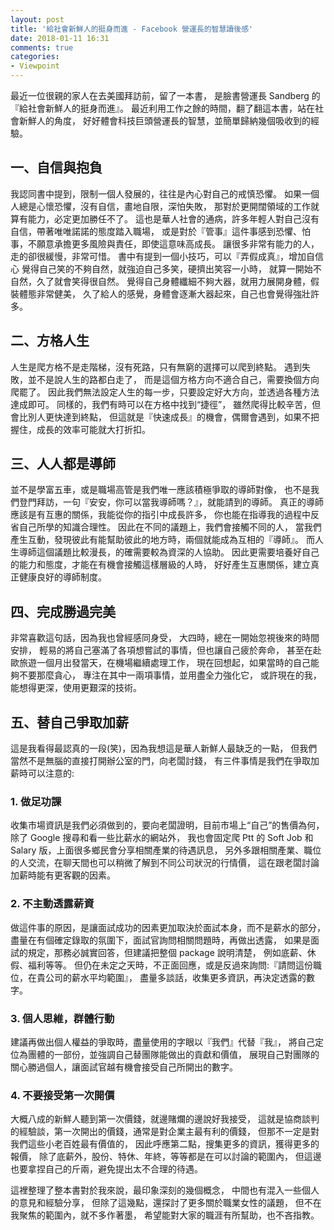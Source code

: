```yaml
---
layout: post
title: '給社會新鮮人的挺身而進 - Facebook 營運長的智慧讀後感'
date: 2018-01-11 16:31
comments: true
categories:
- Viewpoint
---
```

最近一位很親的家人在去美國拜訪前，留了一本書，
是臉書營運長 Sandberg 的 『給社會新鮮人的挺身而進』。
最近利用工作之餘的時間，翻了翻這本書，站在社會新鮮人的角度，
好好體會科技巨頭營運長的智慧，並簡單歸納幾個吸收到的經驗。

## 一、自信與抱負

我認同書中提到，限制一個人發展的，往往是內心對自己的戒慎恐懼。
如果一個人總是心懷恐懼，沒有自信，畫地自限，深怕失敗，
那對於更開闊領域的工作就算有能力，必定更加勝任不了。
這也是華人社會的通病，許多年輕人對自己沒有自信，帶著唯唯諾諾的態度踏入職場，
或是對於『管事』這件事感到恐懼、怕事，不願意承擔更多風險與責任，即使這意味高成長。
讓很多非常有能力的人，走的卻很緩慢，非常可惜。
書中有提到一個小技巧，可以『弄假成真』，增加自信心
覺得自己笑的不夠自然，就強迫自己多笑，硬擠出笑容一小時，
就算一開始不自然，久了就會笑得很自然。
覺得自己身體纖細不夠大器，就用力展開身體，假裝體態非常健美，
久了給人的感覺，身體會逐漸大器起來，自己也會覺得強壯許多。

## 二、方格人生

人生是爬方格不是走階梯，沒有死路，只有無窮的選擇可以爬到終點。
遇到失敗，並不是說人生的路都白走了，
而是這個方格方向不適合自己，需要換個方向爬罷了。
因此我們無法設定人生的每一步，只要設定好大方向，並透過各種方法達成即可。
同樣的，我們有時可以在方格中找到“捷徑”，
雖然爬得比較辛苦，但會比別人更快達到終點，
但這就是『快速成長』的機會，偶爾會遇到，如果不把握住，成長的效率可能就大打折扣。

## 三、人人都是導師

並不是學富五車，或是職場高管是我們唯一應該積極爭取的導師對像，
也不是我們登門拜訪，一句『安安，你可以當我導師嗎？』，就能請到的導師。
真正的導師應該是有互惠的關係，我能從你的指引中成長許多，
你也能在指導我的過程中反省自己所學的知識合理性。
因此在不同的議題上，我們會接觸不同的人，
當我們產生互動，發現彼此有能幫助彼此的地方時，兩個就能成為互相的『導師』。
而人生導師這個議題比較漫長，的確需要較為資深的人協助。
因此更需要培養好自己的能力和態度，才能在有機會接觸這樣層級的人時，
好好產生互惠關係，建立真正健康良好的導師制度。

## 四、完成勝過完美
非常喜歡這句話，因為我也曾經感同身受，
大四時，總在一開始忽視後來的時間安排，
輕易的將自己塞滿了各項想嘗試的事情，但也讓自己疲於奔命，
甚至在赴歐旅遊一個月出發當天，在機場繼續處理工作，
現在回想起，如果當時的自己能夠不要那麼貪心，
專注在其中一兩項事情，並用盡全力強化它，
或許現在的我，能想得更深，使用更艱深的技術。

## 五、替自己爭取加薪
這是我看得最認真的一段(笑)，因為我想這是華人新鮮人最缺乏的一點，
但我們當然不是無腦的直接打開辦公室的門，向老闆討錢，
有三件事情是我們在爭取加薪時可以注意的:
### 1. 做足功課

收集市場資訊是我們必須做到的，要向老闆證明，目前市場上“自己”的售價為何，
除了 Google 搜尋和看一些比薪水的網站外，
我也會固定爬 Ptt 的 Soft Job 和 Salary 版，上面很多鄉民會分享相關產業的待遇訊息，
另外多跟相關產業、職位的人交流，在聊天間也可以稍微了解到不同公司狀況的行情價，
這在跟老闆討論加薪時能有更客觀的因素。

### 2. 不主動透露薪資

做這件事的原因，是讓面試成功的因素更加取決於面試本身，而不是薪水的部分，
盡量在有個確定錄取的氛圍下，面試官詢問相關問題時，再做出透露，
如果是面試的規定，那務必誠實回答，但建議把整個 package 說明清楚，
例如底薪、休假、福利等等。
但仍在未定之天時，不正面回應，或是反過來詢問:『請問這份職位，在貴公司的薪水平均範圍』，
盡量多談話，收集更多資訊，再決定透露的數字。

### 3. 個人思維，群體行動

建議再做出個人權益的爭取時，盡量使用的字眼以『我們』代替『我』，
將自己定位為團體的一部份，並強調自己替團隊能做出的貢獻和價值，
展現自己對團隊的關心勝過個人，讓面試官越有機會接受自己所開出的數字。

### 4. 不要接受第一次開價

大概八成的新鮮人聽到第一次價錢，就邊賭爛的邊說好我接受，
這就是協商談判的經驗談，第一次開出的價錢，通常是對企業主最有利的價錢，
但那不一定是對我們這些小老百姓最有價值的，
因此呼應第二點，搜集更多的資訊，獲得更多的報價，
除了底薪外，股份、特休、年終，等等都是在可以討論的範圍內，
但這邊也要拿捏自己的斤兩，避免提出太不合理的待遇。

這裡整理了整本書對於我來說，最印象深刻的幾個概念，
中間也有混入一些個人的意見和經驗分享，
但除了這幾點，還探討了更多關於職業女性的議題，
但不在我聚焦的範圍內，就不多作著墨，
希望能對大家的職涯有所幫助，也不吝指教。


